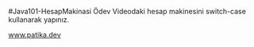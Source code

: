 #Java101-HesapMakinasi
Ödev
Videodaki hesap makinesini switch-case kullanarak yapınız.

www.patika.dev